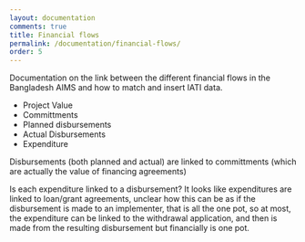 ```yaml
---
layout: documentation
comments: true
title: Financial flows
permalink: /documentation/financial-flows/
order: 5
---
```


Documentation on the link between the different financial flows in the Bangladesh AIMS and how to match and insert IATI data.

+ Project Value
+ Committments
+ Planned disbursements
+ Actual Disbursements
+ Expenditure

Disbursements (both planned and actual) are linked to committments (which are actually the value of financing agreements)

Is each expenditure linked to a disbursement? It looks like expenditures are linked to loan/grant agreements, unclear how this can be as if the disbursement is made to an implementer, that is all the one pot, so at most, the expenditure can be linked to the withdrawal application, and then is made from the resulting disbursement but financially is one pot.
